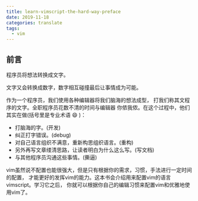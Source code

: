 ```yaml
---
title: learn-vimscript-the-hard-way-preface
date: 2019-11-18
categories: translate
tags:
  - vim
---
```

  
## 前言

程序员将想法转换成文字。

文字又会转换成数字，数字相互碰撞最后让事情成为可能。

作为一个程序员，我们使用各种编辑器将我们脑海的想法成型，
打我们称其文程序的文字。全职程序员花数不清的时间与编辑器
你侬我侬。在这个过程中，他们其实在做(括号里是专业术语 :smile: )：

* 打脑海的字。(开发)
* 纠正打字错误。(debug)
* 对自己语言组织不满意，重新构思组织语言。(重构)
* 另外再写文章缕清思路，让读者明白为什么这么写。(写文档)
* 与其他程序员沟通这些事情。(撕逼)

vim虽然说不配置也能很强大，但是只有根据你的需求，习惯，手法进行一定时间的配置，
才能更好的发挥vim的能力。这本书会介绍用来配置vim的语言vimscript。学习它之后，
你就可以根据你自己的编辑习惯来配置vim和优雅地使用vim了。
